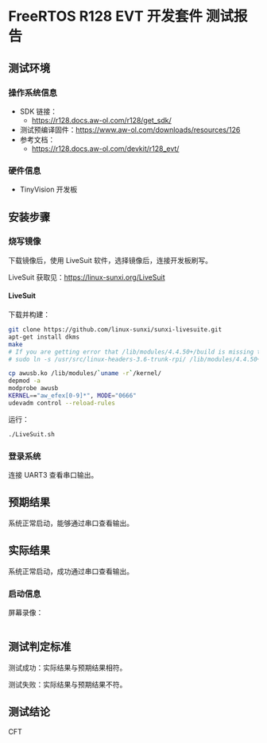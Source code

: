 # FreeRTOS R128 EVT 开发套件 测试报告

## 测试环境

### 操作系统信息

- SDK 链接：
    - https://r128.docs.aw-ol.com/r128/get_sdk/
- 测试预编译固件：https://www.aw-ol.com/downloads/resources/126
- 参考文档：
    - https://r128.docs.aw-ol.com/devkit/r128_evt/

### 硬件信息

- TinyVision 开发板


## 安装步骤

### 烧写镜像

下载镜像后，使用 LiveSuit 软件，选择镜像后，连接开发板刷写。

LiveSuit 获取见：https://linux-sunxi.org/LiveSuit

#### LiveSuit

下载并构建：
```bash
git clone https://github.com/linux-sunxi/sunxi-livesuite.git
apt-get install dkms
make
# If you are getting error that /lib/modules/4.4.50+/build is missing try adding symlink to the /usr/src/linux-headers-XXX, for example:
# sudo ln -s /usr/src/linux-headers-3.6-trunk-rpi/ /lib/modules/4.4.50+/build

cp awusb.ko /lib/modules/`uname -r`/kernel/
depmod -a
modprobe awusb
KERNEL=="aw_efex[0-9]*", MODE="0666"
udevadm control --reload-rules
```

运行：
```bash
./LiveSuit.sh
```

### 登录系统

连接 UART3 查看串口输出。

## 预期结果

系统正常启动，能够通过串口查看输出。

## 实际结果

系统正常启动，成功通过串口查看输出。

### 启动信息

屏幕录像：

```log
```

## 测试判定标准

测试成功：实际结果与预期结果相符。

测试失败：实际结果与预期结果不符。

## 测试结论

CFT